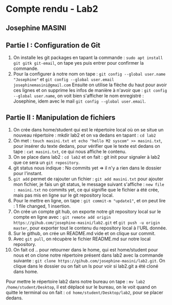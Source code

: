 # Compte rendu - Lab2
Josephine MASINI
--------------------


## Partie I : Configuration de Git

1. On installe les git packages en tapant la commande : ```sudo apt install git gitk git-email```, on tape  yes puis entrer pour confirmer la commande.
2. Pour la configurer à notre nom on tape : ```git config --global user.name "Josephine"``` et ```git config --global user.email josephinemasini@gmail.com```
Ensuite on utilise la flèche du haut pour avoir ces lignes et on supprime les infos de manière à n'avoir que : ```git config --global user.name```, on voit bien s'afficher le nom enregistré : Josephine, idem avec le mail ```git config --global user.email```.

## Partie II : Manipulation de fichiers

1. On crée dans home/student qui est le répertoire local où on se situe un nouveau répertoire : mkdir lab2 et on va dedans en tapant : ```cd lab2```
2. On met : ```touch masini.txt et echo "hello M2 syscom" >> masini.txt```, pour insérer du texte dedans, pour vérifier que le texte est dedans on tape : ```cat masini.txt```, ce qui nous affiche le contenu.
3. On se place dans lab2 : ```cd lab2``` et on fait : git init pour signaler à lab2 que ce sera un ```git repository```.
4. git status nous indique : No commits yet => il n'y a rien dans le dossier pour l'instant.
5. ```git add``` permet de rajouter un fichier : ```git add masini.txt``` pour ajouter mon fichier, je fais un git status, le message suivant s'affiche : ```new file : masini.txt``` no commits yet, ce qui signifie que le fichier a été crée, mais pas mis en ligne sur le git repository local.
6. Pour le mettre en ligne, on tape : ```git commit-m "update1"```, et on peut lire : 1 file changed, 1 insertion.
7. On crée un compte git hub, on exporte notre git repository local sur le compte en ligne avec : ```git remote add origin https://gihub.com/josephine-masini/lab2.git```
et ```git push -u origin master```, pour exporter tout le contenu du repository local à l'URL donnée.
9. Sur le github, on crée un README.md vide et on clique sur commit.
10. Avec ```git pull```, on récupère le fichier README.md sur notre local repository.
11. On fait cd .. pour retourner dans le home, qui est home/student pour nous et on clone notre répertoire présent dans lab2 avec la commande suivante : ```git clone https://gihub.com/josephine-masini/lab2.git```. On clique dans le dossier ou on fait un ls pour voir si lab2.git a été cloné dans home.

Pour mettre le répertoire lab2 dans notre bureau on tape : ```mv lab2 /home/student/Desktop```, il est déplacé sur le bureau, on le voit quand on quitte le terminal ou on fait : ```cd home/student/Desktop/lab2```, pour se placer dedans. 






